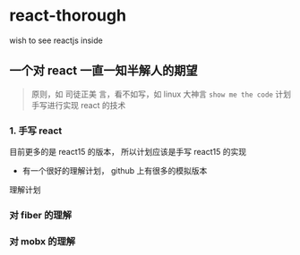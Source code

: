 # react-thorough
wish to see reactjs inside

## 一个对 react 一直一知半解人的期望

> 原则，如 司徒正美 言，看不如写，如 linux 大神言 `show me the code`
> 计划手写进行实现 react 的技术

### 1. 手写 react 

目前更多的是 react15 的版本， 所以计划应该是手写 react15 的实现

- 有一个很好的理解计划， github 上有很多的模拟版本

理解计划

### 对 fiber 的理解

### 对 mobx 的理解

